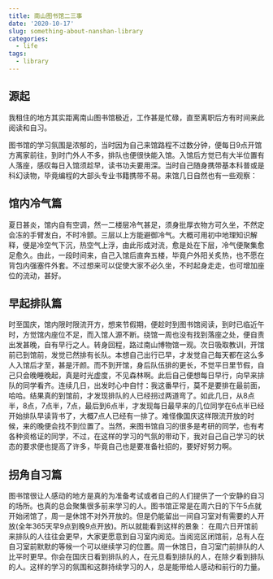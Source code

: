 ```yaml
---
title: 南山图书馆二三事
date: '2020-10-17'
slug: something-about-nanshan-library
categories:
  - life
tags:
  - library
---
```

## 源起
我租住的地方其实距离南山图书馆极近，工作甚是忙碌，直至离职后方有时间来此阅读和自习。

图书馆的学习氛围是浓郁的，当时因为自己来馆路程不过数分钟，便每日9点开馆方离家前往，到时门外人不多，排队也便很快能入馆。入馆后方觉已有大半位置有人落座，感叹每日入馆须趁早，读书功夫要用深。当时自己随身携带基本科普或是科幻读物，毕竟编程的大部头专业书籍携带不易。来馆几日自然也有一些观察：

## 馆内冷气篇
夏日甚炎，馆内自有空调，然一二楼层冷气甚足，须身批厚衣物方可久坐，不然定会冻的手臂发白，不时冷颤。三层以上方能避御冷气。大概可用初中地理知识解释，便是冷空气下沉，热空气上浮，由此形成对流，愈是处在下层，冷气便聚集愈足愈久。由此，一段时间来，自己入馆后直奔五楼，毕竟户外阳关炙热，也不愿在背包内强塞件外套。不过想来可以促使大家不必久坐，不时起身走走，也可增加座位的流动，甚好。


## 早起排队篇
时至国庆，馆内限时限流开方，想来节假期，便趁时到图书馆阅读，到时已临近午时，方觉馆内座位不足，而入馆人源不断。绕馆一周也没有找到落座之处，便自责出发甚晚，自有早行之人。转身回程，路过南山博物馆一观。次日吸取教训，开馆前已到馆前，发觉已然排有长队。本想自己出行已早，才发觉自己每天都在这么多人入馆后才至，甚是汗颜。而不到开馆，身后队伍排的更长，不觉平日里节假，自己只会晚睡晚起，真是时光虚度，不见森林啊。此后自己便想每日早行，向早来排队的同学看齐。连续几日，出发时心中自忖：我这番早行，莫不是要排在最前面，哈哈。结果真的到馆前，才发现排队的人已经拐过两道弯了。如此几日，从8点半，8点，7点半，7点，最后到6点半，才发现每日最早来的几位同学在6点半已经开始排队早读背书了，大概7点人已经有一排了。难怪像国庆这样限流开放的时候，来的晚便会找不到位置了。当然，来图书馆自习的很多是考研的同学，也有考各种资格证的同学，不过，在这样的学习的气氛的带动下，我对自己自己学习的状态的要求便也提高了许多，毕竟自己也是要准备社招的，要好好努力啊。

## 拐角自习篇
图书馆很让人感动的地方是真的为准备考试或者自己的人们提供了一个安静的自习的场所。也真的总会聚集很多前来学习的人。图书馆正常是在周六日的下午5点就开始闭馆了，周一是休馆不对外开放的。但是仍能留出一间自习室对有需要的人开放(全年365天早9点到晚9点开放)。所以就能看到这样的景象：
在周六日开馆前来排队的人往往会更早，大家更愿意到自习室内阅览。当阅览区闭馆前，总有人在自习室前默默的等候一个可以继续学习的位置。周一休馆日，自习室门前排队的人比平时更早。你会在国庆日看到排队的人，在元旦看到排队的人，在除夕看到排队的人。这样的学习的氛围和这群持续学习的人，总是能带给人感动和前行的力量。
